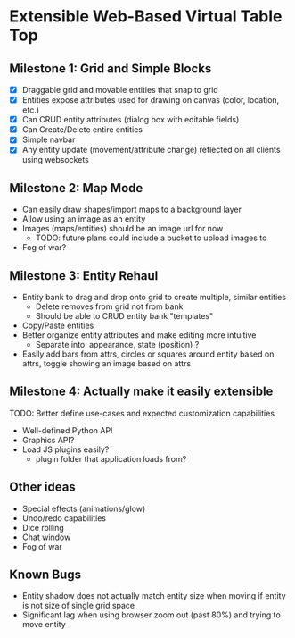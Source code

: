 # Extensible Web-Based Virtual Table Top

## Milestone 1: Grid and Simple Blocks

- [x] Draggable grid and movable entities that snap to grid
- [x] Entities expose attributes used for drawing on canvas (color, location, etc.)
- [x] Can CRUD entity attributes (dialog box with editable fields)
- [x] Can Create/Delete entire entities
- [x] Simple navbar
- [x] Any entity update (movement/attribute change) reflected on all clients using websockets

## Milestone 2: Map Mode

* Can easily draw shapes/import maps to a background layer
* Allow using an image as an entity
* Images (maps/entities) should be an image url for now
    * TODO: future plans could include a bucket to upload images to
* Fog of war?

## Milestone 3: Entity Rehaul

* Entity bank to drag and drop onto grid to create multiple, similar entities
    * Delete removes from grid not from bank
    * Should be able to CRUD entity bank "templates"
* Copy/Paste entities
* Better organize entity attributes and make editing more intuitive
    * Separate into: appearance, state (position) ?
* Easily add bars from attrs, circles or squares around entity based on attrs,
  toggle showing an image based on attrs

## Milestone 4: Actually make it easily extensible

TODO: Better define use-cases and expected customization capabilities

* Well-defined Python API
* Graphics API?
* Load JS plugins easily?
    * plugin folder that application loads from?

## Other ideas

* Special effects (animations/glow)
* Undo/redo capabilities
* Dice rolling
* Chat window
* Fog of war

## Known Bugs

* Entity shadow does not actually match entity size when moving if entity is not
  size of single grid space
* Significant lag when using browser zoom out (past 80%) and trying to move entity